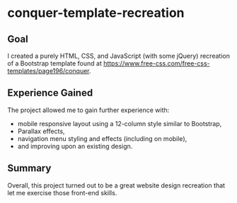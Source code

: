 # conquer-template-recreation

## Goal
I created a purely HTML, CSS, and JavaScript (with some jQuery) recreation of a Bootstrap template found at https://www.free-css.com/free-css-templates/page196/conquer.

## Experience Gained
The project allowed me to gain further experience with:

* mobile responsive layout using a 12-column style similar to Bootstrap,
* Parallax effects,
* navigation menu styling and effects (including on mobile),
* and improving upon an existing design.

## Summary

Overall, this project turned out to be a great website design recreation that let me exercise those front-end skills.
